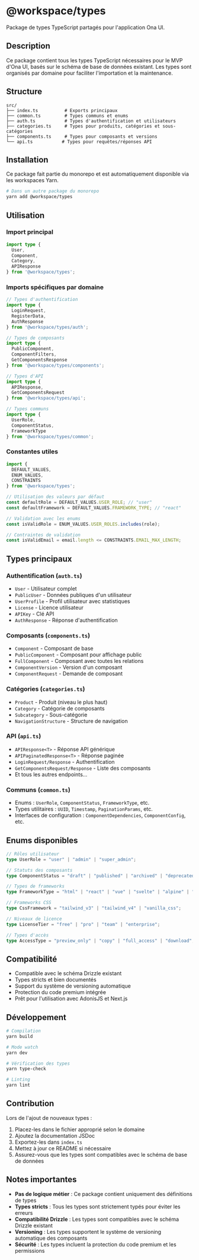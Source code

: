 # @workspace/types

Package de types TypeScript partagés pour l'application Ona UI.

## Description

Ce package contient tous les types TypeScript nécessaires pour le MVP d'Ona UI, basés sur le schéma de base de données existant. Les types sont organisés par domaine pour faciliter l'importation et la maintenance.

## Structure

```
src/
├── index.ts          # Exports principaux
├── common.ts         # Types communs et enums
├── auth.ts           # Types d'authentification et utilisateurs
├── categories.ts     # Types pour produits, catégories et sous-catégories
├── components.ts     # Types pour composants et versions
└── api.ts           # Types pour requêtes/réponses API
```

## Installation

Ce package fait partie du monorepo et est automatiquement disponible via les workspaces Yarn.

```bash
# Dans un autre package du monorepo
yarn add @workspace/types
```

## Utilisation

### Import principal

```typescript
import type { 
  User, 
  Component, 
  Category, 
  APIResponse 
} from '@workspace/types';
```

### Imports spécifiques par domaine

```typescript
// Types d'authentification
import type { 
  LoginRequest, 
  RegisterData, 
  AuthResponse 
} from '@workspace/types/auth';

// Types de composants
import type { 
  PublicComponent, 
  ComponentFilters, 
  GetComponentsResponse 
} from '@workspace/types/components';

// Types d'API
import type { 
  APIResponse, 
  GetComponentsRequest 
} from '@workspace/types/api';

// Types communs
import type { 
  UserRole, 
  ComponentStatus, 
  FrameworkType 
} from '@workspace/types/common';
```

### Constantes utiles

```typescript
import { 
  DEFAULT_VALUES, 
  ENUM_VALUES, 
  CONSTRAINTS 
} from '@workspace/types';

// Utilisation des valeurs par défaut
const defaultRole = DEFAULT_VALUES.USER_ROLE; // "user"
const defaultFramework = DEFAULT_VALUES.FRAMEWORK_TYPE; // "react"

// Validation avec les enums
const isValidRole = ENUM_VALUES.USER_ROLES.includes(role);

// Contraintes de validation
const isValidEmail = email.length <= CONSTRAINTS.EMAIL_MAX_LENGTH;
```

## Types principaux

### Authentification (`auth.ts`)

- `User` - Utilisateur complet
- `PublicUser` - Données publiques d'un utilisateur
- `UserProfile` - Profil utilisateur avec statistiques
- `License` - Licence utilisateur
- `APIKey` - Clé API
- `AuthResponse` - Réponse d'authentification

### Composants (`components.ts`)

- `Component` - Composant de base
- `PublicComponent` - Composant pour affichage public
- `FullComponent` - Composant avec toutes les relations
- `ComponentVersion` - Version d'un composant
- `ComponentRequest` - Demande de composant

### Catégories (`categories.ts`)

- `Product` - Produit (niveau le plus haut)
- `Category` - Catégorie de composants
- `Subcategory` - Sous-catégorie
- `NavigationStructure` - Structure de navigation

### API (`api.ts`)

- `APIResponse<T>` - Réponse API générique
- `APIPaginatedResponse<T>` - Réponse paginée
- `LoginRequest/Response` - Authentification
- `GetComponentsRequest/Response` - Liste des composants
- Et tous les autres endpoints...

### Communs (`common.ts`)

- Enums : `UserRole`, `ComponentStatus`, `FrameworkType`, etc.
- Types utilitaires : `UUID`, `Timestamp`, `PaginationParams`, etc.
- Interfaces de configuration : `ComponentDependencies`, `ComponentConfig`, etc.

## Enums disponibles

```typescript
// Rôles utilisateur
type UserRole = "user" | "admin" | "super_admin";

// Statuts des composants
type ComponentStatus = "draft" | "published" | "archived" | "deprecated";

// Types de frameworks
type FrameworkType = "html" | "react" | "vue" | "svelte" | "alpine" | "angular";

// Frameworks CSS
type CssFramework = "tailwind_v3" | "tailwind_v4" | "vanilla_css";

// Niveaux de licence
type LicenseTier = "free" | "pro" | "team" | "enterprise";

// Types d'accès
type AccessType = "preview_only" | "copy" | "full_access" | "download";
```

## Compatibilité

- Compatible avec le schéma Drizzle existant
- Types stricts et bien documentés
- Support du système de versioning automatique
- Protection du code premium intégrée
- Prêt pour l'utilisation avec AdonisJS et Next.js

## Développement

```bash
# Compilation
yarn build

# Mode watch
yarn dev

# Vérification des types
yarn type-check

# Linting
yarn lint
```

## Contribution

Lors de l'ajout de nouveaux types :

1. Placez-les dans le fichier approprié selon le domaine
2. Ajoutez la documentation JSDoc
3. Exportez-les dans `index.ts`
4. Mettez à jour ce README si nécessaire
5. Assurez-vous que les types sont compatibles avec le schéma de base de données

## Notes importantes

- **Pas de logique métier** : Ce package contient uniquement des définitions de types
- **Types stricts** : Tous les types sont strictement typés pour éviter les erreurs
- **Compatibilité Drizzle** : Les types sont compatibles avec le schéma Drizzle existant
- **Versioning** : Les types supportent le système de versioning automatique des composants
- **Sécurité** : Les types incluent la protection du code premium et les permissions